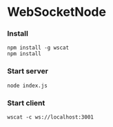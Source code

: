 # WebSocketNode

### Install
```
npm install -g wscat
npm install
```

### Start server
```
node index.js
```

### Start client
```
wscat -c ws://localhost:3001
```
